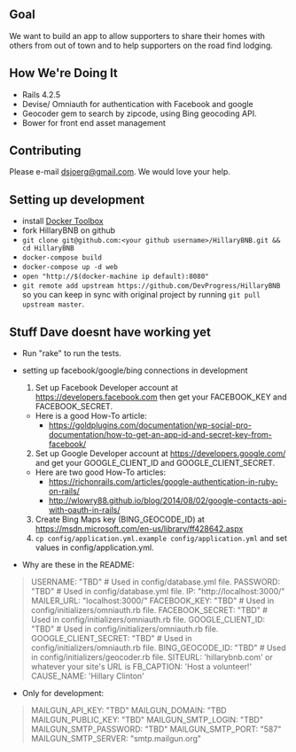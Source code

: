 
## Goal
We want to build an app to allow supporters to share their homes with others from out
of town and to help supporters on the road find lodging.

## How We're Doing It
* Rails 4.2.5
* Devise/ Omniauth for authentication with Facebook and google
* Geocoder gem to search by zipcode, using Bing geocoding API.
* Bower for front end asset management

## Contributing
Please e-mail dsjoerg@gmail.com.
We would love your help.

## Setting up development
* install [Docker Toolbox](https://www.docker.com/toolbox)
* fork HillaryBNB on github
* `git clone git@github.com:<your github username>/HillaryBNB.git && cd HillaryBNB`
* `docker-compose build`
* `docker-compose up -d web`
* `open "http://$(docker-machine ip default):8080"`
* `git remote add upstream https://github.com/DevProgress/HillaryBNB` so you can keep in sync with original project by running `git pull upstream master`.

## Stuff Dave doesnt have working yet
* Run "rake" to run the tests.
* setting up facebook/google/bing connections in development
  1. Set up Facebook Developer account at https://developers.facebook.com
     then get your FACEBOOK_KEY and FACEBOOK_SECRET.
    * Here is a good How-To article:
      * https://goldplugins.com/documentation/wp-social-pro-documentation/how-to-get-an-app-id-and-secret-key-from-facebook/
  2. Set up Google Developer account at https://developers.google.com/
     and get your GOOGLE_CLIENT_ID and GOOGLE_CLIENT_SECRET.
    * Here are two good How-To articles:
      * https://richonrails.com/articles/google-authentication-in-ruby-on-rails/
      * http://wlowry88.github.io/blog/2014/08/02/google-contacts-api-with-oauth-in-rails/
  3. Create Bing Maps key (BING_GEOCODE_ID) at
     https://msdn.microsoft.com/en-us/library/ff428642.aspx
  4. `cp config/application.yml.example config/application.yml` and set values in config/application.yml.

* Why are these in the README:
> USERNAME: "TBD" # Used in config/database.yml file.
> PASSWORD: "TBD" # Used in config/database.yml file.
> IP: "http://localhost:3000/"
> MAILER_URL: "localhost:3000/"
> FACEBOOK_KEY: "TBD" # Used in config/initializers/omniauth.rb file.
> FACEBOOK_SECRET: "TBD" # Used in config/initializers/omniauth.rb file.
> GOOGLE_CLIENT_ID: "TBD" # Used in config/initializers/omniauth.rb file.
> GOOGLE_CLIENT_SECRET: "TBD" # Used in config/initializers/omniauth.rb file.
> BING_GEOCODE_ID: "TBD" # Used in config/initializers/geocoder.rb file.
> SITEURL: 'hillarybnb.com' or whatever your site's URL is
> FB_CAPTION: 'Host a volunteer!'
> CAUSE_NAME: 'Hillary Clinton'

* Only for development:
> MAILGUN_API_KEY:       "TBD"
> MAILGUN_DOMAIN:        "TBD
> MAILGUN_PUBLIC_KEY:    "TBD"
> MAILGUN_SMTP_LOGIN:    "TBD"
> MAILGUN_SMTP_PASSWORD: "TBD"
> MAILGUN_SMTP_PORT:     "587"
> MAILGUN_SMTP_SERVER:   "smtp.mailgun.org"
